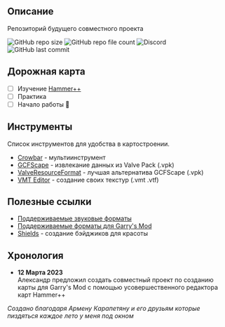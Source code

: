 ## Описание

Репозиторий будущего совместного проекта

![GitHub repo size][info repo size]
![GitHub repo file count][info repo file count]
![Discord][info discord bot commit]
![GitHub last commit][info last commit]

## Дорожная карта

- [ ] Изучение [Hammer++][tool hammer++]
- [ ] Практика
- [ ] Начало работы :tada:

## Инструменты

Список инструментов для удобства в картостроении.

- [Crowbar][tool crowbar] - мультиинструмент
- [GCFScape][tool gcfscape] - извлекание данных из Valve Pack (.vpk)
- [ValveResourceFormat][tool valveresourceformat] - лучшая альтернатива GCFScape (.vpk)
- [VMT Editor][tool vmt editor] - создание своих текстур (.vmt .vtf)

## Полезные ссылки

- [Поддерживаемые звуковые форматы][snd source]
- [Поддерживаемые форматы для Garry's Mod][snd gmod]
- [Shields][tool shields] - создание бэйджиков для красоты

## Хронология

- **12 Марта 2023** <br>
Александр предложил создать совместный проект по созданию карты для Garry's Mod с помощью усовершественного редактора карт Hammer++

_Создано благодаря Армену Карапетяну и его друзьям которые пиздяться каждое лето у меня под окном_

<!-- Основные ссылки -->
[snd source]: https://gmod-games.thouvest.ovh/documents/sound_supported_formats.htm
[snd gmod]: https://originahl-scripts.com/en/help/gmod-sounds-supported-formats
[tool vmt editor]: https://github.com/Dima-369/VMT-Editor/releases
[tool valveresourceformat]: https://github.com/SteamDatabase/ValveResourceFormat/releases
[tool gcfscape]: https://gamebanana.com/tools/26
[tool crowbar]: https://github.com/ZeqMacaw/Crowbar/releases
[tool hammer++]: https://github.com/ficool2/HammerPlusPlus-Website/releases

<!-- Информация (Shields.io) -->
[tool shields]: https://shields.io
[info repo size]: https://img.shields.io/github/repo-size/boxden/hammerplusplus-experience
[info repo file count]: https://img.shields.io/github/directory-file-count/boxden/hammerplusplus-experience
[info discord bot commit]: https://img.shields.io/discord/1044606164823969876
[info last commit]: https://img.shields.io/github/last-commit/boxden/hammerplusplus-experience